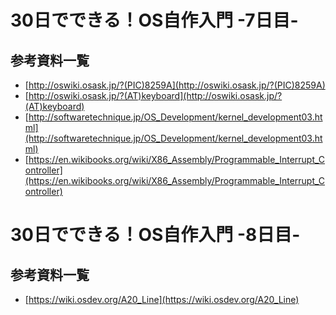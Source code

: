 # 30日でできる！OS自作入門 -7日目-
## 参考資料一覧

- [http://oswiki.osask.jp/?(PIC)8259A](http://oswiki.osask.jp/?(PIC)8259A)
- [http://oswiki.osask.jp/?(AT)keyboard](http://oswiki.osask.jp/?(AT)keyboard)
- [http://softwaretechnique.jp/OS_Development/kernel_development03.html](http://softwaretechnique.jp/OS_Development/kernel_development03.html)
- [https://en.wikibooks.org/wiki/X86_Assembly/Programmable_Interrupt_Controller](https://en.wikibooks.org/wiki/X86_Assembly/Programmable_Interrupt_Controller)

# 30日でできる！OS自作入門 -8日目-
## 参考資料一覧

- [https://wiki.osdev.org/A20_Line](https://wiki.osdev.org/A20_Line)

